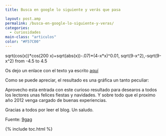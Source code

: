 ```yaml
---
title: Busca en google lo siguiente y verás que pasa

layout: post.amp
permalink: /busca-en-google-lo-siguiente-y-veras/
categories:
  - curiosidades
main-class: "articulos"
color: "#F57C00"
---
```

sqrt(cos(x))\*cos(200 x)+sqrt(abs(x))-.07)\*(4-x*x)^0.01, sqrt(9-x^2),-sqrt(9-x^2) from -4.5 to 4.5

Os dejo un enlace con el texto ya escrito <a target="_blank" href="https://www.google.com/search?hl=en&q=sqrt(cos(x))*cos(200%20x)%2Bsqrt(abs(x))-.07)*(4-x*x)%5E0.01%2C%20sqrt(9-x%5E2)%2C-sqrt(9-x%5E2)%20from%20-4.5%20to%204.5#sclient=psy-ab&hl=en&source=hp&q=sqrt(cos(x))*cos(200+x)%2Bsqrt(abs(x))-.07)*(4-x*x)%5E0.01%2C+sqrt(9-x%5E2)%2C-sqrt(9-x%5E2)+from+-4.5+to+4.5&pbx=1&oq=sqrt(cos(x))*cos(200+x)%2Bsqrt(abs(x))-.07)*(4-x*x)%5E0.01%2C+sqrt(9-x%5E2)%2C-sqrt(9-x%5E2)+from+-4.5+to+4.5&aq=f&aqi=&aql=&gs_sm=e&gs_upl=121135l123243l0l124213l2l2l0l0l0l0l262l482l2-2l2l0&bav=on.2,or.r_gc.r_pw.r_cp.,cf.osb&fp=a1bc1589ec616832&biw=1280&bih=962">aquí</a>

Como se puede apreciar, el resultado es una gráfica un tanto peculiar:

<div class="separator" style="clear: both; text-align: center;">
<a href="https://1.bp.blogspot.com/-FO8fLpA-3fM/TvXameIQI0I/AAAAAAAAB9k/KJSAlJz8tkc/s1600/Screenshot.png"  style="margin-left:1em; margin-right:1em"><amp-img on="tap:lightbox1" role="button" tabindex="0" layout="responsive"  height="213" width="400" src="https://1.bp.blogspot.com/-FO8fLpA-3fM/TvXameIQI0I/AAAAAAAAB9k/KJSAlJz8tkc/s400/Screenshot.png" /></a>
</div>

Aprovecho esta entrada con este curioso resultado para desearos a todos los lectores unas felices fiestas y navidades. Y sobre todo que el proximo año 2012 venga cargado de buenas experiencias.

Gracias a todos por leer el blog. Un saludo.

Fuente: <a target="_blank" href="http://9gag.com/gag/1220389">9gag</a>



{% include toc.html %}
